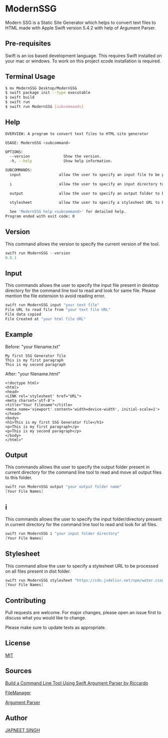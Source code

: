 # ModernSSG
 Modern SSG is a Static Site Generator which helps to convert text files to HTML made with Apple Swift version 5.4.2 with help of Argument Parser.

## Pre-requisites
Swift is an ios based development language. This requires Swift installed on your mac or windows. To work on this project xcode installation is required.

## Terminal Usage
```bash
$ mv ModernSSG Desktop/ModernSSG
$ swift package init --type executable
$ swift build
$ swift run
$ swift run ModernSSG [subcommands]
```

## Help
```bash
OVERVIEW: A program to convert text files to HTML site generator

USAGE: ModernSSG <subcommand>

OPTIONS:
  --version               Show the version.
  -h, --help              Show help information.

SUBCOMMANDS:
  input                 allow the user to specify an input file to be processed
  
  i                     allow the user to specify an input directory to be processed on all files
  
  output                allow the user to specify an output folder to be processed on all files
  
  stylesheet            allow the user to specify a stylesheet URL to be processed on all files

  See 'ModernSSG help <subcommand>' for detailed help.
Program ended with exit code: 0
```

## Version
This command allows the version to specify the current version of the tool.

```swift
swift run ModernSSG --version
0.0.1
```

## Input
This commands allows the user to specify the input file present in desktop directory for the command line tool to read and look for same file. Please mention the file extension to avoid reading error.

```swift
swift run ModernSSG input "your text file"
File URL to read file from "your text file URL"
File data copied
File Created at "your html file URL"
```
## Example

Before: "your filename.txt"

```
My first SSG Generator file
This is my first paragraph
This is my second paragraph
```

After: "your filename.html"
```
<!doctype html>
<html>
<head>
<LINK rel='stylesheet' href="URL">
<meta charset='utf-8'>
<title>"Your filename"</title>
<meta name='viewport' content='width=device-width', initial-scale=1'>
</head>
<body>
<h1>This is my first SSG Generator file</h1>
<p>This is my first paragraph</p>
<p>This is my second paragraph</p>
</body>
</html>"
```

## Output
This commands allows the user to specify the output folder present in current directory for the command line tool to read and move all output files to this folder.

```swift
swift run ModernSSG output "your output folder name"
[Your File Names]
```

## i
This commands allows the user to specify the input folder/directory present in current directory for the command line tool to read and look for all files. 

```swift
swift run ModernSSG i "your input folder directory" 
[Your File Names]
```
## Stylesheet
This command allow the user to specify a stylesheet URL to be processed on all files present in dist folder.

```swift
swift run ModernSSG stylesheet "https://cdn.jsdelivr.net/npm/water.css@2/out/water.css"
[Your File Names]
```


## Contributing
Pull requests are welcome. For major changes, please open an issue first to discuss what you would like to change.

Please make sure to update tests as appropriate.

## License
[MIT](https://choosealicense.com/licenses/mit/)

## Sources
[Build a Command Line Tool Using Swift Argument Parser by Riccardo](https://betterprogramming.pub/build-a-command-line-tool-using-swift-argument-parser-f7d9443b785)

[FileManager](https://developer.apple.com/documentation/foundation/filemanager/)

[Argument Parser](https://github.com/apple/swift-argument-parser)

## Author
[JAPNEET SINGH](https://github.com/japneetsingh035)
